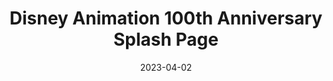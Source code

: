 ---
layout: post
title: 'Disney Animation 100th Anniversary Splash Page'
video-link: https://ant.umn.edu/embedded/dqgwholjzm
date: 2023-04-02
application: disney-animation
flow-type: splash page
tags: [disney, web, anniversary]
---